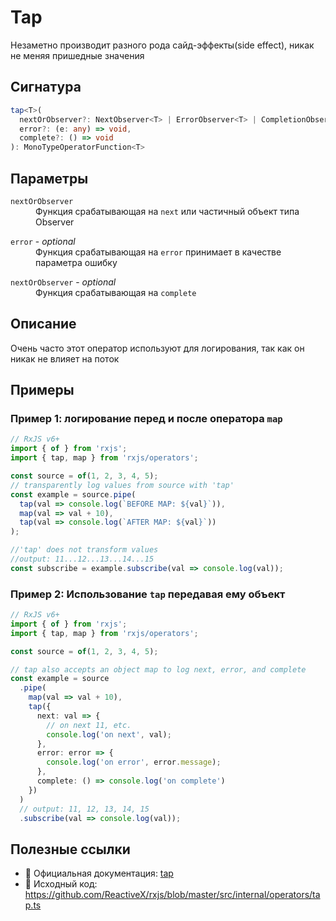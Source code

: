 # Tap

Незаметно производит разного рода сайд-эффекты(side effect), никак не меняя пришедные значения

## Сигнатура

```ts
tap<T>(
  nextOrObserver?: NextObserver<T> | ErrorObserver<T> | CompletionObserver<T> | ((x: T) => void),
  error?: (e: any) => void,
  complete?: () => void
): MonoTypeOperatorFunction<T>
```

## Параметры

<dl>
  <dt><code>nextOrObserver</code></dt>
  <dd>Функция срабатывающая на <code>next</code> или частичный объект типа Observer</dd>
</dl>

<dl>
  <dt><code>error</code> - <em>optional</em></dt>
  <dd>Функция срабатывающая на <code>error</code> принимает в качестве параметра ошибку</dd>
</dl>

<dl>
  <dt><code>nextOrObserver</code> - <em>optional</em></dt>
  <dd>Функция срабатывающая на <code>complete</code></dd>
</dl>

## Описание

Очень часто этот оператор используют для логирования, так как он никак не влияет на поток

## Примеры

### Пример 1: логирование перед и после оператора `map`

```ts
// RxJS v6+
import { of } from 'rxjs';
import { tap, map } from 'rxjs/operators';

const source = of(1, 2, 3, 4, 5);
// transparently log values from source with 'tap'
const example = source.pipe(
  tap(val => console.log(`BEFORE MAP: ${val}`)),
  map(val => val + 10),
  tap(val => console.log(`AFTER MAP: ${val}`))
);

//'tap' does not transform values
//output: 11...12...13...14...15
const subscribe = example.subscribe(val => console.log(val));
```

### Пример 2: Использование `tap` передавая ему объект

```ts
// RxJS v6+
import { of } from 'rxjs';
import { tap, map } from 'rxjs/operators';

const source = of(1, 2, 3, 4, 5);

// tap also accepts an object map to log next, error, and complete
const example = source
  .pipe(
    map(val => val + 10),
    tap({
      next: val => {
        // on next 11, etc.
        console.log('on next', val);
      },
      error: error => {
        console.log('on error', error.message);
      },
      complete: () => console.log('on complete')
    })
  )
  // output: 11, 12, 13, 14, 15
  .subscribe(val => console.log(val));
```

## Полезные ссылки

- 📰 Официальная документация: [tap](https://rxjs.dev/api/operators/tap)
- 📁 Исходный код: https://github.com/ReactiveX/rxjs/blob/master/src/internal/operators/tap.ts
